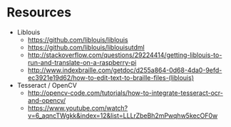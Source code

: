 # Resources

+ Liblouis
  - https://github.com/liblouis/liblouis
  - https://github.com/liblouis/liblouisutdml
  - http://stackoverflow.com/questions/29224414/getting-liblouis-to-run-and-translate-on-a-raspberry-pi
  - http://www.indexbraille.com/getdoc/d255a864-0d68-4da0-9efd-ec3921e19d62/how-to-edit-text-to-braille-files-(liblouis)
+ Tesseract / OpenCV
  - http://opencv-code.com/tutorials/how-to-integrate-tesseract-ocr-and-opencv/
  - https://www.youtube.com/watch?v=6_aqncTWgkk&index=12&list=LLLrZbeBh2mPwqhw5kecOF0w
